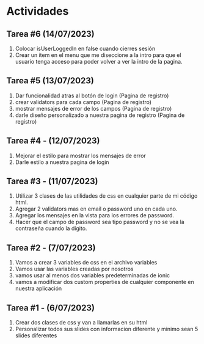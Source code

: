 # Actividades

## Tarea #6 (14/07/2023)
1. Colocar isUserLoggedIn en false cuando cierres sesión 
2. Crear un item en el menu que me diseccione a la intro para que el usuario tenga acceso para poder volver a ver la intro de la pagina.

## Tarea #5 (13/07/2023)
1. Dar funcionalidad atras al botón de login (Pagina de registro)
2. crear validators para cada campo (Pagina de registro)
3. mostrar mensajes de error de los campos  (Pagina de registro)
4. darle diseño personalizado a nuestra pagina de registro (Pagina de registro)

## Tarea #4 - (12/07/2023)
1. Mejorar el estilo para mostrar los mensajes de error
2. Darle estilo a nuestra pagina de login


## Tarea #3 - (11/07/2023)

1. Utilizar 3 clases de las utilidades de css en cualquier parte de mi código html.
2. Agregar 2 validators mas en email o password uno en cada uno.
3. Agregar los mensajes en la vista para los errores de password.
4. Hacer que el campo de password sea tipo password y no se vea la contraseña cuando la dígito.

## Tarea #2 - (7/07/2023)

1. Vamos a crear 3 variables de css en el archivo variables 
2. Vamos usar las variables creadas por nosotros 
3. vamos usar al menos dos variables predeterminadas de ionic
4. vamos a modificar dos custom properties de cualquier componente en nuestra aplicación


## Tarea #1 - (6/07/2023)

1. Crear dos clases de css y van a llamarlas en su html
2. Personalizar todos sus slides con informacion diferente y minimo sean 5 slides diferentes
